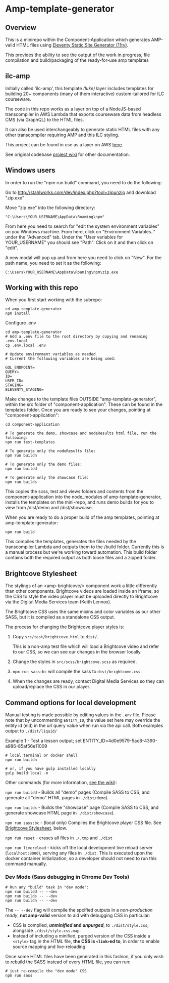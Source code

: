# Amp-template-generator

## Overview

This is a minirepo within the Component-Application which generates AMP-valid HTML files using [Eleventy Static Site Generator (11ty)](https://www.11ty.dev/docs/).

This provides the ability to see the output of the work in progress, file compilation and build/packaging of the ready-for-use amp templates

## ilc-amp

Initially called 'ilc-amp', this template _(luke)_ layer includes templates for building 20+ components (many of them interactive) custom-tailored for ILC courseware.

The code in this repo works as a layer on top of a NodeJS-based transcompiler in AWS Lambda that exports courseware data from headless CMS (via GraphQL) to the HTML files.

It can also be used interchangeably to generate static HTML files with any other transcompiler requiring AMP and this ILC styling.

This project can be found in use as a layer on AWS [here](https://ca-central-1.console.aws.amazon.com/lambda/home?region=ca-central-1#/functions/tatooine-prod-compile?tab=configuration).

See original codebase [project wiki](https://gitlab.tvo.org/content-solutions/courseware-graphql-output/wikis/) for other documentation.

## Windows users

In order to run the "npm run build" command, you need to do the following:

Go to http://stahlworks.com/dev/index.php?tool=zipunzip and download "zip.exe"

Move "zip.exe" into the following directory:

```
"C:\Users\YOUR_USERNAME\AppData\Roaming\npm"
```

From here you need to search for "edit the system environment variables" on you Windows machine. From here, click on "Environment Variables.." under the "Advanced" tab. Under the "User variables for YOUR_USERNAME" you should see "Path". Click on it and then click on "edit".

A new modal will pop up and from here you need to click on "New". For the path name, you need to set it as the following:

```
C:\Users\YOUR_USERNAME\AppData\Roaming\npm\zip.exe
```

## Working with this repo

When you first start working with the subrepo:

```
cd amp-template-generator
npm install
```

Configure .env

```
cd amp-template-generator
# Add a .env file to the root directory by copying and renaming .env.local
cp .env.local .env

# Update environment variables as needed
# Current the following variables are being used:

GQL_ENDPOINT=
QUERY=
ID=
USER_ID=
STAGING=
ELEVENTY_STAGING=
```

Make changes to the template files OUTSIDE "amp-template-generator", within the src
folder of "component-application". These can be found in the templates folder. Once you are ready to see your changes, pointing at "component-application":

```
cd component-application

# To generate the demo, showcase and nodeResults html file, run the following:
npm run test-templates

# To generate only the nodeResults file:
npm run buildn

# To generate only the demo files:
npm run buildd

# To generate only the showcase file:
npm run builds

```

This copies the scss, test and views folders and contents from the component-application into the node_modules of amp-template-generator, installs the templates on the mini-repo, and runs demo builds for you to view from /dist/demo and /dist/showcase.

When you are ready to do a proper build of the amp templates, pointing at amp-template-generator:

```
npm run build
```

This compiles the templates, generates the files needed by the transcompiler Lambda and outputs them to the /build folder. Currently this is a manual process but we're working toward automation. This build folder contains both the required output as both loose files and a zipped folder.

## Brightcove Stylesheet

The stylings of an &lt;amp-brightcove/&gt; component work a little differently than other components. Brightcove videos are loaded inside an iframe, so the CSS to style the video player must be uploaded directly to Brightcove via the Digital Media Services team (Keith Lennox).

The Brightcove CSS uses the same mixins and color variables as our other SASS, but it is compiled as a standalone CSS output.

The process for changing the Brightcove player styles is:

1. Copy `src/test/brightcove.html` to `dist/`.

   This is a non-amp test file which will load a Brightcove video and refer to our CSS, so we can see our changes in the browser locally.

2. Change the styles in `src/scss/brightcove.scss` as required.

3. `npm run sass:bc` will compile the sass to `dist/brightcove.css`.

4. When the changes are ready, contact Digital Media Services so they can upload/replace the CSS in our player.

## Command options for local development

Manual testing is made possible by editing values in the `.env` file. Please note that by uncommenting `ENTITY_ID`, the value set here may override the entity id (eid) in the url query value when run via the api call. Both examples output to `./dist/liquid/`

Example 1 - Test a lesson output; set ENTITY_ID=4d0e9579-5ac8-4390-a986-85af56e11009

```
# local terminal or docker shell
npm run buildn

# or, if you have gulp installed locally
gulp build:local -n
```

Other commands (for more information, [see the wiki](https://gitlab.tvo.org/content-solutions/courseware-graphql-output/wikis/Transcompiler-Commands)):

`npm run buildd` - Builds all "demo" pages (Compile SASS to CSS, and generate all "demo" HTML pages in `./dist/demo`).

`npm run builds` - Builds the "showcase" page (Compile SASS to CSS, and generate showcase HTML page in `./dist/showcase`).

`npm run sass:bc` - (local only) Compiles the Brightcove player CSS file. See [Brightcove Stylesheet](#brightcove-stylesheet), below.

`npm run reset` - erases all files in `./.tmp` and `./dist`

`npm run livereload` - kicks off the local development live reload server (`localhost:8000`), serving any files in `./dist`. This is executed upon the docker container initialization, so a developer should not need to run this command manually.

### Dev Mode (Sass debugging in Chrome Dev Tools)

```
# Run any "build" task in "dev mode":
npm run buildd -- --dev
npm run builds -- --dev
npm run buildn -- --dev
```

The `-- --dev` flag will compile the spcified outputs in a _non-production ready_, **not amp-valid** version to aid with debugging CSS in particular:

- CSS is compiled, **_unminified_ and _unpurged_**, to `./dist/style.css`, alongside `./dist/style.css.map`.
- Instead of including a minified, purged version of the CSS inside a `<style>` tag in the HTML file, **the CSS is `<link>`ed to**, in order to enable source mapping and live-reloading.

Once some HTML files have been generated in this fashion, if you only wish to rebuild the SASS instead of every HTML file, you can run:

```
# just re-compile the "dev mode" CSS
npm run sass
```
